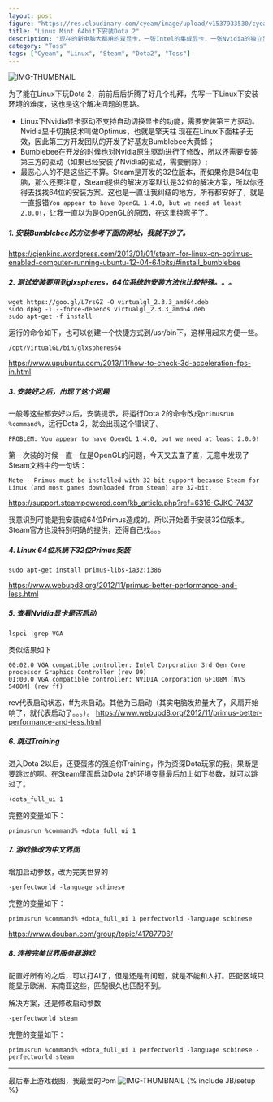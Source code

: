 ```yaml
---
layout: post
figure: "https://res.cloudinary.com/cyeam/image/upload/v1537933530/cyeam/Linus-Torvalds-Fuck-You-Nvidia.jpg"
title: "Linux Mint 64bit下安装Dota 2"
description: "现在的新电脑大都用的双显卡，一张Intel的集成显卡，一张Nvidia的独立显卡。默认运行集成显卡，在玩游戏这些需要大量图形计算的时候运行独立显卡。这个自动切换的过程在Windows和Mac环境下，都是由Nvidia的显卡驱动自动完成的，而在Linux下，伟大的Nvidia却不提供这样的切换功能了。所以Linus问候了它。"
category: "Toss"
tags: ["Cyeam", "Linux", "Steam", "Dota2", "Toss"]
---
```


![IMG-THUMBNAIL](https://res.cloudinary.com/cyeam/image/upload/v1537933530/cyeam/dota-2-logo.jpg)

为了能在Linux下玩Dota 2，前前后后折腾了好几个礼拜，先写一下Linux下安装环境的难度，这也是这个解决问题的思路。

+ Linux下Nvidia显卡驱动不支持自动切换显卡的功能，需要安装第三方驱动。Nvidia显卡切换技术叫做Optimus，也就是擎天柱
现在在Linux下面柱子无效，因此第三方开发团队的开发了好基友Bumblebee大黄蜂；
+ Bumblebee在开发的时候也对Nvidia原生驱动进行了修改，所以还需要安装第三方的驱动（如果已经安装了Nvidia的驱动，需要删除）;
+ 最恶心人的不是这些还不算。Steam是开发的32位版本，而如果你是64位电脑，那么还要注意，Steam提供的解决方案默认是32位的解决方案，所以你还得去找找64位的安装方案。这也是一直让我纠结的地方，所有都安好了，就是一直报错`You appear to have OpenGL 1.4.0, but we need at least 2.0.0!`，让我一直以为是OpenGL的原因，在这里绕弯子了。


##### 1. 安装Bumblebee的方法参考下面的网址，我就不抄了。
https://cjenkins.wordpress.com/2013/01/01/steam-for-linux-on-optimus-enabled-computer-running-ubuntu-12-04-64bits/#install_bumblebee

##### 2. 测试安装要用到glxspheres，64位系统的安装方法也比较特殊。。。
    wget https://goo.gl/L7rsGZ -O virtualgl_2.3.3_amd64.deb 
    sudo dpkg -i --force-depends virtualgl_2.3.3_amd64.deb 
    sudo apt-get -f install

运行的命令如下，也可以创建一个快捷方式到/usr/bin下，这样用起来方便一些。

    /opt/VirtualGL/bin/glxspheres64

https://www.upubuntu.com/2013/11/how-to-check-3d-acceleration-fps-in.html

##### 3. 安装好之后，出现了这个问题
一般等这些都安好以后，安装提示，将运行Dota 2的命令改成`primusrun %command%`，运行Dota 2，就会出现这个错误了。

    PROBLEM: You appear to have OpenGL 1.4.0, but we need at least 2.0.0!

第一次装的时候一直一位是OpenGL的问题，今天又去查了查，无意中发现了Steam文档中的一句话：

    Note - Primus must be installed with 32-bit support because Steam for Linux (and most games downloaded from Steam) are 32-bit.

https://support.steampowered.com/kb_article.php?ref=6316-GJKC-7437

我意识到可能是我安装成64位Primus造成的。所以开始着手安装32位版本。Steam官方也没特别明确的提供，还得自己找。。。

##### 4. Linux 64位系统下32位Primus安装
    sudo apt-get install primus-libs-ia32:i386

https://www.webupd8.org/2012/11/primus-better-performance-and-less.html

##### 5. 查看Nvidia显卡是否启动
    lspci |grep VGA

类似结果如下

    00:02.0 VGA compatible controller: Intel Corporation 3rd Gen Core processor Graphics Controller (rev 09)
    01:00.0 VGA compatible controller: NVIDIA Corporation GF108M [NVS 5400M] (rev ff)
rev代表启动状态，ff为未启动。其他为已启动（其实电脑发热量大了，风扇开始响了，就代表启动了。。。）。
https://www.webupd8.org/2012/11/primus-better-performance-and-less.html

##### 6. 跳过Training
进入Dota 2以后，还要蛋疼的强迫你Training，作为资深Dota玩家的我，果断是要跳过的啊。在Steam里面启动Dota 2的环境变量最后加上如下参数，就可以跳过了。

    +dota_full_ui 1

完整的变量如下：

    primusrun %command% +dota_full_ui 1

##### 7. 游戏修改为中文界面
增加启动参数，改为完美世界的

    -perfectworld -language schinese
完整的变量如下：

    primusrun %command% +dota_full_ui 1 perfectworld -language schinese

https://www.douban.com/group/topic/41787706/

##### 8. 连接完美世界服务器游戏
配置好所有的之后，可以打AI了，但是还是有问题，就是不能和人打。匹配区域只能显示欧洲、东南亚这些，匹配很久也匹配不到。

解决方案，还是修改启动参数

    -perfectworld steam

完整的变量如下：

    primusrun %command% +dota_full_ui 1 perfectworld -language schinese -perfectworld steam

---
最后奉上游戏截图，我最爱的Pom
![IMG-THUMBNAIL](https://res.cloudinary.com/cyeam/image/upload/v1537933530/cyeam/dota2_pom.png)
{% include JB/setup %}